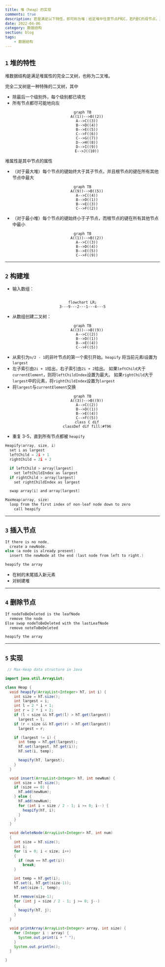```yaml
---
title: 堆（heap）的实现
comments: true
description: 若是满足以下特性，即可称为堆：给定堆中任意节点P和C，若P是C的母节点，那么P的值会小于等于C的值
date: 2022-04-06
category: 数据结构
section: blog
tags:
    - 数据结构
---
```


## `1` 堆的特性

堆数据结构是满足堆属性的完全二叉树，也称为二叉堆。

完全二叉树是一种特殊的二叉树，其中

- 除最后一个级别外，每个级别都已填充
- 所有节点都尽可能地向左

<center>

```mermaid
graph TB
    A((1))-->B((2))
    A-->C((3))
    B-->D((4))
    B-->E((5))
    C-->F((6))
    C-->G((7))
    D-->H((8))
    D-->I((9))
    E-->J((10))
```

</center>

堆属性是其中节点的属性

- （对于最大堆）每个节点的键始终大于其子节点，并且根节点的键在所有其他节点中最大

<center>

```mermaid
graph TB
    A((9))-->B((5))
    A-->C((4))
    B-->D((1))
    B-->E((3))
    C-->F((2))
```
</center>


- （对于最小堆）每个节点的键始终小于子节点，而根节点的键在所有其他节点中最小

<center>

```mermaid
graph TB
    A((1))-->B((2))
    A-->C((3))
    B-->D((4))
    B-->E((5))
    C-->F((9))
```
</center>

___

## `2` 构建堆

- 输入数组：

<center>

```mermaid

flowchart LR;
3---9---2---1---4---5

```

</center>

- 从数组创建二叉树：

<center>

```mermaid
graph TB
    A((3))-->B((9))
    A-->C((2))
    B-->D((1))
    B-->E((4))
    C-->F((5))
```
</center>

- 从索引为`n/2 - 1`的非叶节点的第一个索引开始。`heapify` 将当前元素i设置为 `largest`
- 左子索引由`2i + 1`给出，右子索引由`2i + 2`给出。 如果`leftChild`大于`currentElement`，则将`leftChildIndex`设置为最大。 如果`rightChild`大于`largest`中的元素，将`rightChildIndex`设置为`largest`
- 将`largest`与`currentElement`交换

<center>

```mermaid
graph TB
    A((3))-->B((9))
    A-->C((2))
    B-->D((1))
    B-->E((4))
    C-->F((5))
    class C dif
    classDef dif fill:#f96
```

</center>

- 重复 3-5，直到所有节点都被 `heapify`

```c
Heapify(array, size, i)
  set i as largest
  leftChild = 2i + 1
  rightChild = 2i + 2

  if leftChild > array[largest]
    set leftChildIndex as largest
  if rightChild > array[largest]
    set rightChildIndex as largest

  swap array[i] and array[largest]
```
```c
MaxHeap(array, size)
  loop from the first index of non-leaf node down to zero
    call heapify
```

___

## `3` 插入节点

```c
If there is no node, 
  create a newNode.
else (a node is already present)
  insert the newNode at the end (last node from left to right.)

heapify the array
```

- 在树的末尾插入新元素
- 对树建堆
___

## `4` 删除节点

```c
If nodeToBeDeleted is the leafNode
  remove the node
Else swap nodeToBeDeleted with the lastLeafNode
  remove noteToBeDeleted

heapify the array
```
___

## `5` 实现

```java title="Heap.java"
 // Max-Heap data structure in Java

import java.util.ArrayList;

class Heap {
  void heapify(ArrayList<Integer> hT, int i) {
    int size = hT.size();
    int largest = i;
    int l = 2 * i + 1;
    int r = 2 * i + 2;
    if (l < size && hT.get(l) > hT.get(largest))
      largest = l;
    if (r < size && hT.get(r) > hT.get(largest))
      largest = r;

    if (largest != i) {
      int temp = hT.get(largest);
      hT.set(largest, hT.get(i));
      hT.set(i, temp);

      heapify(hT, largest);
    }
  }

  void insert(ArrayList<Integer> hT, int newNum) {
    int size = hT.size();
    if (size == 0) {
      hT.add(newNum);
    } else {
      hT.add(newNum);
      for (int i = size / 2 - 1; i >= 0; i--) {
        heapify(hT, i);
      }
    }
  }

  void deleteNode(ArrayList<Integer> hT, int num)
  {
    int size = hT.size();
    int i;
    for (i = 0; i < size; i++)
    {
      if (num == hT.get(i))
        break;
    }

    int temp = hT.get(i);
    hT.set(i, hT.get(size-1));
    hT.set(size-1, temp);

    hT.remove(size-1);
    for (int j = size / 2 - 1; j >= 0; j--)
    {
      heapify(hT, j);
    }
  }

  void printArray(ArrayList<Integer> array, int size) {
    for (Integer i : array) {
      System.out.print(i + " ");
    }
    System.out.println();
  }

}

```